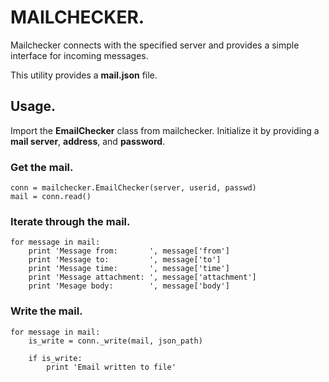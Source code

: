# MAILCHECKER.
Mailchecker connects with the specified server and provides a simple interface for incoming messages.

This utility provides a **mail.json** file.

## Usage.
Import the **EmailChecker** class from mailchecker. Initialize it by providing
a **mail server**, **address**, and **password**.

### Get the mail.

    conn = mailchecker.EmailChecker(server, userid, passwd)
    mail = conn.read()

### Iterate through the mail.

    for message in mail:
        print 'Message from:       ', message['from']
        print 'Message to:         ', message['to']
        print 'Message time:       ', message['time']
        print 'Message attachment: ', message['attachment']
        print 'Mesage body:        ', message['body']

### Write the mail.

    for message in mail:
        is_write = conn._write(mail, json_path)
        
        if is_write:
            print 'Email written to file'